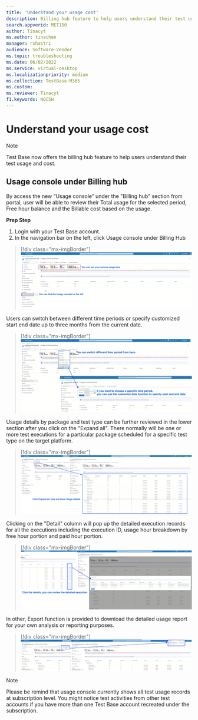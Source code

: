 ```yaml
---
title: 'Understand your usage cost'
description: Billing hub feature to help users understand their test usage and cost
search.appverid: MET150
author: Tinacyt
ms.author: tinachen
manager: rshastri
audience: Software-Vendor
ms.topic: troubleshooting
ms.date: 06/02/2022
ms.service: virtual-desktop
ms.localizationpriority: medium
ms.collection: TestBase-M365
ms.custom:
ms.reviewer: Tinacyt
f1.keywords: NOCSH
---
```


# Understand your usage cost

> [!NOTE]
> Test Base now offers the billing hub feature to help users understand their test usage and cost.

## Usage console under Billing hub

By access the new “Usage console” under the "Billing hub" section from portal, user will be able to review their Total usage for the selected period, Free hour balance and the Billable cost based on the usage.

**Prep Step**

1. Login with your Test Base account.
2. In the navigation bar on the left, click Usage console under Billing Hub

> [!div class="mx-imgBorder"]
> [ ![Usage console](Media/usagecost01_usage_console.png) ](Media/usagecost01_usage_console.png#lightbox)

Users can switch between different time periods or specify customized start end date up to three months from the current date.

> [!div class="mx-imgBorder"]
> [ ![Switch time](Media/usagecost02_switch_time.png) ](Media/usagecost02_switch_time.png#lightbox)

Usage details by package and test type can be further reviewed in the lower section after you click on the "Expand all". There normally will be one or more test executions for a particular package scheduled for a specific test type on the target platform.

> [!div class="mx-imgBorder"]
> [ ![Usage details](Media/usagecost03_usage_details.png) ](Media/usagecost03_usage_details.png#lightbox)

Clicking on the "Detail" column will pop up the detailed execution records for all the executions including the execution ID, usage hour breakdown by free hour portion and paid hour portion.

> [!div class="mx-imgBorder"]
> [ ![Execution records](Media/usagecost04_execution_records.png) ](Media/usagecost04_execution_records.png#lightbox)

In other, Export function is provided to download the detailed usage report for your own analysis or reporting purposes.

> [!div class="mx-imgBorder"]
> [ ![Export function](Media/usagecost05_export_function.png) ](Media/usagecost05_export_function.png#lightbox)

> [!NOTE]
> Please be remind that usage console currently shows all test usage records at subscription level. You might notice test activities from other test accounts if you have more than one Test Base account recreated under the subscription.
